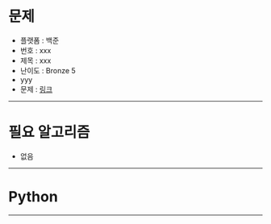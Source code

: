 # 문제
- 플랫폼 : 백준
- 번호 : xxx
- 제목 : xxx
- 난이도 : Bronze 5
- yyy
- 문제 : <a href="https://www.acmicpc.net/problem/번호" target="_blank">링크</a>

---

# 필요 알고리즘
- 없음

---

# Python

---
